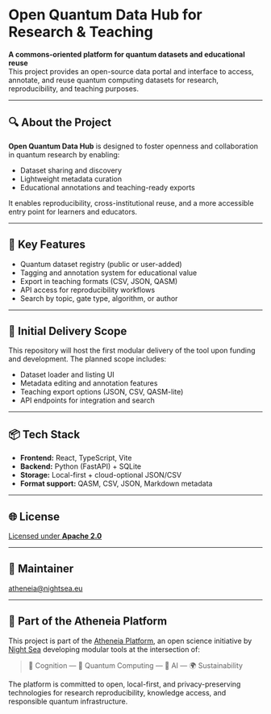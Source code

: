 # Open Quantum Data Hub for Research & Teaching

**A commons-oriented platform for quantum datasets and educational reuse**  
This project provides an open-source data portal and interface to access, annotate, and reuse quantum computing datasets for research, reproducibility, and teaching purposes.

---

## 🔍 About the Project

**Open Quantum Data Hub** is designed to foster openness and collaboration in quantum research by enabling:

- Dataset sharing and discovery  
- Lightweight metadata curation  
- Educational annotations and teaching-ready exports

It enables reproducibility, cross-institutional reuse, and a more accessible entry point for learners and educators.

---

## 🎯 Key Features

- Quantum dataset registry (public or user-added)  
- Tagging and annotation system for educational value  
- Export in teaching formats (CSV, JSON, QASM)  
- API access for reproducibility workflows  
- Search by topic, gate type, algorithm, or author

---

## 🧪 Initial Delivery Scope

This repository will host the first modular delivery of the tool upon funding and development. The planned scope includes:

- Dataset loader and listing UI  
- Metadata editing and annotation features  
- Teaching export options (JSON, CSV, QASM-lite)  
- API endpoints for integration and search

---

## 📦 Tech Stack

- **Frontend:** React, TypeScript, Vite  
- **Backend:** Python (FastAPI) + SQLite  
- **Storage:** Local-first + cloud-optional JSON/CSV  
- **Format support:** QASM, CSV, JSON, Markdown metadata


---

## 🌐 License

[Licensed under **Apache 2.0**](LICENSE)

---

## 🤝 Maintainer

[atheneia@nightsea.eu](https://nightsea.eu/research.html)

---

## 🧭 Part of the Atheneia Platform

This project is part of the [Atheneia Platform](https://github.com/nightsea-eu/atheneia-platform), an open science initiative by [Night Sea](https://nightsea.eu/research.html) developing modular tools at the intersection of:

> 🧠 Cognition — 🧮 Quantum Computing — 🤖 AI — 🌍 Sustainability

The platform is committed to open, local-first, and privacy-preserving technologies for research reproducibility, knowledge access, and responsible quantum infrastructure.
